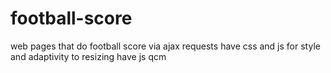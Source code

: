 # football-score
web pages that do football score via ajax requests have css and js for style and adaptivity to resizing have js qcm
